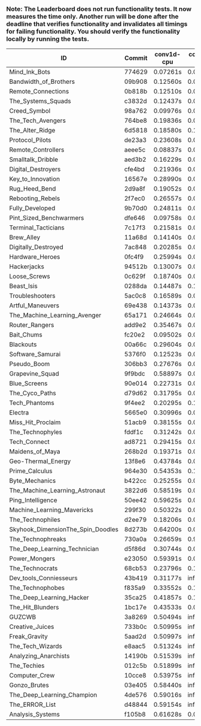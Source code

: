 ### Note: The Leaderboard does not run functionality tests. It now measures the time only. Another run will be done after the deadline that verifies functionality and invalidates all timings for failing functionality. You should verify the functionality locally by running the tests.

|ID|Commit|conv1d-cpu|conv1d-gpu|DWSPConv2D-gpu|gemm-gpu|avg|
|-|-|-|-|-|-|-|
|Mind_Ink_Bots|774629|0.07261s|0.06825s|3.44747s|2.22434s|1.45317s|
|Bandwidth_of_Brothers|09b908|0.12560s|0.07471s|3.43572s|2.22658s|1.46565s|
|Remote_Connections|0b818b|0.12510s|0.04921s|3.47157s|2.21878s|1.46616s|
|The_Systems_Squads|c3832d|0.12437s|0.04764s|3.48736s|2.23208s|1.47286s|
|Creed_Symbol|98a762|0.09976s|0.05173s|3.51160s|2.25255s|1.47891s|
|The_Tech_Avengers|764be8|0.19836s|0.06376s|3.46574s|2.20428s|1.48303s|
|The_Alter_Ridge|6d5818|0.18580s|0.10414s|3.43027s|2.23664s|1.48921s|
|Protocol_Pilots|de23a3|0.23608s|0.07599s|3.45286s|2.21080s|1.49393s|
|Remote_Controllers|aeee5c|0.08837s|0.05112s|3.66688s|2.25939s|1.51644s|
|Smalltalk_Dribble|aed3b2|0.16229s|0.07370s|3.50870s|2.36516s|1.52746s|
|Digital_Destroyers|cfe4bd|0.21936s|0.07241s|3.49867s|2.42319s|1.55341s|
|Key_to_Innovation|16567e|0.28990s|0.05360s|3.57491s|2.29653s|1.55374s|
|Rug_Heed_Bend|2d9a8f|0.19052s|0.06175s|3.48783s|2.52538s|1.56637s|
|Rebooting_Rebels|2f7ec0|0.26557s|0.07265s|3.52493s|2.41414s|1.56932s|
|Fully_Developed|9b70d0|0.24811s|0.06789s|3.43886s|2.55437s|1.57731s|
|Pint_Sized_Benchwarmers|dfe646|0.09758s|0.06316s|3.81349s|2.42704s|1.60032s|
|Terminal_Tacticians|7c17f3|0.21581s|0.07679s|3.69484s|2.42766s|1.60378s|
|Brew_Alley|11a68d|0.14140s|0.05532s|3.79143s|2.45620s|1.61109s|
|Digitally_Destroyed|7ac848|0.20285s|0.07522s|3.61447s|2.55726s|1.61245s|
|Hardware_Heroes|0fc4f9|0.25994s|0.08033s|3.70081s|2.42240s|1.61587s|
|Hackerjacks|94512b|0.13007s|0.07557s|3.76742s|2.49236s|1.61635s|
|Loose_Screws|0c629f|0.18740s|0.08471s|3.80065s|2.41602s|1.62219s|
|Beast_Isis|0288da|0.14487s|0.10913s|3.80026s|2.45775s|1.62800s|
|Troubleshooters|5ac0c8|0.16589s|0.07411s|3.83510s|2.43844s|1.62838s|
|Artful_Maneuvers|69e438|0.14373s|0.08620s|3.78288s|2.51170s|1.63113s|
|The_Machine_Learning_Avenger|65a171|0.24664s|0.08242s|3.73190s|2.47306s|1.63351s|
|Router_Rangers|add9e2|0.35467s|0.08090s|3.71366s|2.42941s|1.64466s|
|Bait_Chums|fc20e2|0.09502s|0.07507s|3.76655s|2.64275s|1.64485s|
|Blackouts|00a66c|0.29604s|0.07465s|3.62139s|2.60617s|1.64956s|
|Software_Samurai|5376f0|0.12523s|0.06997s|3.43202s|2.97909s|1.65158s|
|Pseudo_Boom|306bb3|0.27676s|0.05607s|3.79181s|2.48447s|1.65228s|
|Grapevine_Squad|9f9bdc|0.58897s|0.07765s|3.71785s|2.22502s|1.65237s|
|Blue_Screens|90e014|0.22731s|0.07463s|3.76072s|2.60005s|1.66568s|
|The_Cyco_Paths|d79d62|0.31795s|0.09054s|3.78931s|2.46805s|1.66646s|
|Tech_Phantoms|9f4ee2|0.20295s|0.10029s|3.79404s|2.59113s|1.67210s|
|Electra|5665e0|0.30996s|0.07647s|3.81552s|2.49552s|1.67437s|
|Miss_Hit_Proclaim|51acb9|0.38155s|0.07687s|3.77740s|2.48855s|1.68109s|
|The_Technophyles|fddf1c|0.31242s|0.05695s|4.09350s|2.26232s|1.68130s|
|Tech_Connect|ad8721|0.29415s|0.08530s|3.77048s|2.61715s|1.69177s|
|Maidens_of_Maya|268b2d|0.19371s|0.07872s|3.78910s|2.72329s|1.69621s|
|Geo-Thermal_Energy|13f8e6|0.43784s|0.08657s|3.77837s|2.49057s|1.69834s|
|Prime_Calculus|964e30|0.54353s|0.12614s|3.78706s|2.45715s|1.72847s|
|Byte_Mechanics|b422cc|0.25255s|0.07076s|3.79361s|2.79870s|1.72891s|
|The_Machine_Learning_Astronaut|3822d6|0.58519s|0.08641s|3.73418s|2.53951s|1.73632s|
|Ping_Intelligence|50ee42|0.59625s|0.07336s|3.79311s|2.50019s|1.74073s|
|Machine_Learning_Mavericks|299f30|0.50322s|0.08518s|3.79222s|2.80373s|1.79609s|
|The_Technophiles|d2ee79|0.18206s|0.05754s|3.69668s|3.46784s|1.85103s|
|Skyhook_DimensionThe_Spin_Doodles|8d273b|0.64200s|0.07861s|3.78686s|2.93820s|1.86142s|
|The_Technophreaks|730a0a|0.26659s|0.95704s|3.73554s|2.57223s|1.88285s|
|The_Deep_Learning_Technician|d5f86d|0.30744s|0.07743s|3.74441s|5.09491s|2.30605s|
|Power_Mongers|e23050|0.59391s|0.06928s|3.84641s|5.11803s|2.40691s|
|The_Technocrats|68cb53|0.23796s|0.10047s|3.87418s|6.39026s|2.65072s|
|Dev_tools_Conniesseurs|43b419|0.31177s|infs|infs|5.09612s|infs|
|The_Technophobes|f835a9|0.33552s|0.18744s|infs|1.97523s|infs|
|The_Deep_Learning_Hacker|35ca25|0.41857s|0.14617s|infs|3.18650s|infs|
|The_Hit_Blunders|1bc17e|0.43533s|0.07562s|infs|2.48836s|infs|
|GUZCWB|3a8269|0.50494s|infs|infs|4.84704s|infs|
|Creative_Juices|733b0c|0.50995s|infs|infs|4.84530s|infs|
|Freak_Gravity|5aad2d|0.50997s|infs|infs|4.85253s|infs|
|The_Tech_Wizards|e8aac5|0.51324s|infs|infs|4.86547s|infs|
|Analyzing_Anarchists|14190b|0.51539s|infs|infs|4.87145s|infs|
|The_Techies|012c5b|0.51899s|infs|infs|4.87535s|infs|
|Computer_Crew|10cce8|0.53975s|infs|infs|4.93562s|infs|
|Gonzo_Brutes|03e405|0.58440s|infs|infs|5.10857s|infs|
|The_Deep_Learning_Champion|4de576|0.59016s|infs|infs|5.06541s|infs|
|The_ERROR_List|d48844|0.59154s|infs|infs|5.07564s|infs|
|Analysis_Systems|f105b8|0.61628s|0.05905s|infs|infs|infs|
